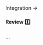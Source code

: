<link rel="stylesheet" href="{{baseUrl}}/css/textbook.css">

<div class="website-content">

<div id="path">Integration &rarr; </div>

<div id="title">

#### Review :one:

</div>

<div id="body">

...

</div>

<div id="extras">

<include src="exercises.md" />

</div>

</div>
